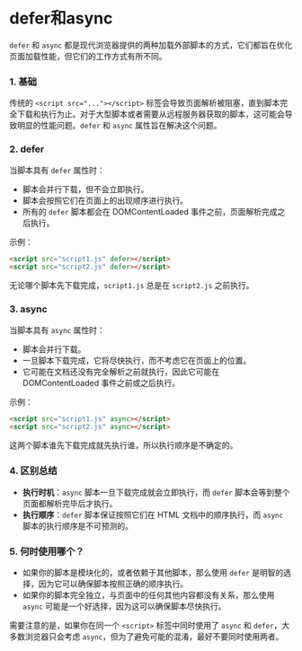 # defer和async

`defer` 和 `async` 都是现代浏览器提供的两种加载外部脚本的方式，它们都旨在优化页面加载性能，但它们的工作方式有所不同。

### 1. 基础

传统的 `<script src="..."></script>` 标签会导致页面解析被阻塞，直到脚本完全下载和执行为止。对于大型脚本或者需要从远程服务器获取的脚本，这可能会导致明显的性能问题。`defer` 和 `async` 属性旨在解决这个问题。

### 2. defer

当脚本具有 `defer` 属性时：
- 脚本会并行下载，但不会立即执行。
- 脚本会按照它们在页面上的出现顺序进行执行。
- 所有的 `defer` 脚本都会在 DOMContentLoaded 事件之前，页面解析完成之后执行。

示例：
```html
<script src="script1.js" defer></script>
<script src="script2.js" defer></script>
```
无论哪个脚本先下载完成，`script1.js` 总是在 `script2.js` 之前执行。

### 3. async

当脚本具有 `async` 属性时：
- 脚本会并行下载。
- 一旦脚本下载完成，它将尽快执行，而不考虑它在页面上的位置。
- 它可能在文档还没有完全解析之前就执行，因此它可能在 DOMContentLoaded 事件之前或之后执行。

示例：
```html
<script src="script1.js" async></script>
<script src="script2.js" async></script>
```
这两个脚本谁先下载完成就先执行谁，所以执行顺序是不确定的。

### 4. 区别总结

- **执行时机**：`async` 脚本一旦下载完成就会立即执行，而 `defer` 脚本会等到整个页面都解析完毕后才执行。
- **执行顺序**：`defer` 脚本保证按照它们在 HTML 文档中的顺序执行，而 `async` 脚本的执行顺序是不可预测的。
  
### 5. 何时使用哪个？

- 如果你的脚本是模块化的，或者依赖于其他脚本，那么使用 `defer` 是明智的选择，因为它可以确保脚本按照正确的顺序执行。
- 如果你的脚本完全独立，与页面中的任何其他内容都没有关系，那么使用 `async` 可能是一个好选择，因为这可以确保脚本尽快执行。
  
需要注意的是，如果你在同一个 `<script>` 标签中同时使用了 `async` 和 `defer`，大多数浏览器只会考虑 `async`，但为了避免可能的混淆，最好不要同时使用两者。